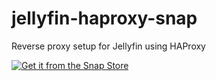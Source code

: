 # jellyfin-haproxy-snap

Reverse proxy setup for Jellyfin using HAProxy

[![Get it from the Snap Store](https://snapcraft.io/static/images/badges/en/snap-store-black.svg)](https://snapcraft.io/itrue-jellyfin-haproxy)
